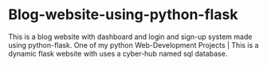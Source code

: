 # Blog-website-using-python-flask
This is a blog website with dashboard and login and sign-up system made using python-flask.  One of my python Web-Development Projects | This is a dynamic flask website with uses a cyber-hub named sql database.
